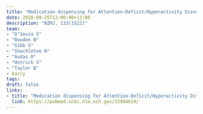 ```yaml
---
title: "Medication dispensing for Attention-Deficit/Hyperactivity Disorder to New Zealand youth"
date: 2020-09-25T12:00:00+13:00
description: "NZMJ, 133(1522)"
team:
- "D’Souza S"
- "Bowden N"
- "Gibb S"
- "Shackleton N"
- "Audas R"
- "Hetrick S"
- "Taylor B"
- barry
tags:
draft: false
links:
- title: "Medication dispensing for Attention-Deficit/Hyperactivity Disorder to New Zealand youth"
  link: https://pubmed.ncbi.nlm.nih.gov/32994619/
---
```

